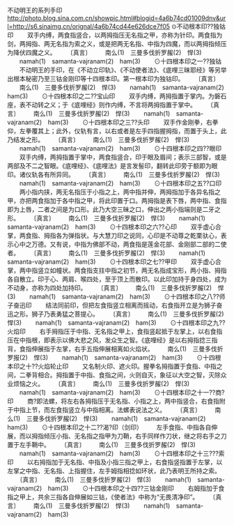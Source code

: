 不动明王的系列手印
http://photo.blog.sina.com.cn/showpic.html#blogid=4a6b74cd01009dnv&url=http://s6.sinaimg.cn/orignal/4a6b74cd44e626dce7f05
⊙不动根本印??独钴印 　　双手内缚，两食指竖合，以两拇指压无名指之甲，亦称为针印。两食指为剑，两拇指、两无名指为索之义，或是把两无名指、中指为四魔，而以两拇指倾压为降伏四魔之义。  　　〔真言〕 　　南么(1)　三曼多伐折罗赧(2)　悍(3) 　　namah(1)　samanta-vajranam(2)　ham(3) 　　⊙十四根本印之一??独钴 　　不动明王的手印，在《不动立印轨》、《不动使者法》、《底哩三昧耶经》等另举出根本秘密乃至三钴金刚印等十四根本印。第一根本印为独钴印。  　　〔真言〕 　　南么(1)　三曼多伐折罗赧(2)　悍(3) 　　namah(1)　samanta-vajranam(2)　ham(3) 　　⊙十四根本印之二??宝山印 　　双手内缚，两拇指置于掌内。为磐石座，表不动转之义；于《底哩经》则作内缚，不言将两拇指置于掌中。  　　〔真言〕 　　南么(1)　三曼多伐折罗赧(2)　悍(3) 　　namah(1)　samanta-vajranam(2)　ham(3) 　　⊙十四根本印之三??头印 　　双手作金刚拳，右拳仰，左拳覆其上；此外，仪轨有言，以右或者是左手四指握拇指，而置于头上，此乃结发之形。  　　〔真言〕 　　南么(1)　三曼多伐折罗赧(2)　悍(3) 　　namah(1)　samanta-vajranam(2)　ham(3) 　　⊙十四根本印之四??眼印 　　双手内缚，两拇指置于掌中，两食指竖合，印于眼及眉间；表示三部智，或是两部及不二之智眼。《底哩经》、《底哩法》是言发髻印，翻转此印旁于额即为眼印。诸仪轨各有所异同。  　　〔真言〕 　　南么(1)　三曼多伐折罗赧(2)　悍(3) 　　namah(1)　samanta-vajranam(2)　ham(3) 　　⊙十四根本印之五??口印 　　两小指内挟，两无名指压于小指之上，两中指并伸，两拇指加于各异名指之甲，亦把两食指加于各中指之甲，将此印置于口。两拇指是表下唇，两中指、食指即为上唇，二者之间是为口形。此乃大空三昧之口，伸出之两小指端则是二牙之形。  　　〔真言〕 　　南么(1)　三曼多伐折罗赧(2)　悍(3) 　　namah(1)　samanta-vajranam(2)　ham(3) 　　⊙十四根本印之六??心印 　　双手虚心合掌，两食指、拇指各为弹指状。与大慧刀印之说同，心印是不动尊之乾栗驮心，表示心中之万德。又有说，中指为佛部不动，两食指是莲金花部、金刚部二部的二使者。  　　〔真言〕 　　南么(1)　三曼多伐折罗赧(2)　悍(3) 　　namah(1)　samanta-vajranam(2)　ham(3) 　　⊙十四根本印之七??甲印 　　双手虚心合掌，两中指竖立如幢状。两食指支拄中指之初节，两无名指成宝形，两小指、拇指各自散立。印于心、两肩、喉四处，至于顶上而散印。以此印加持于身四处，成为不动身，亦称为四处加持印。  　　〔真言〕 　　南么(1)　三曼多伐折罗赧(2)　悍(3) 　　namah(1)　samanta-vajranam(2)　ham(3) 　　⊙十四根本印之八??师子奋迅印 　　结法同前印，但把左食指竖立相离而摇动，右食指开立是为狮子奋迅之形。狮子乃表勇猛之菩提心。  　　〔真言〕 　　南么(1)　三曼多伐折罗赧(2)　悍(3) 　　namah(1)　samanta-vajranam(2)　ham(3) 　　⊙十四根本印之九??火焰印 　　右手拇指压于中指、无名指之甲上，食指竖起抵于左掌上，以右食指压在中指根，即表示以佛大悲之风，发众生之智。《底哩经》是以右拇指捻三指背，食指伸展指于左掌，右手五指伸展相离如火焰状。  　　南么(1)　三曼多伐折罗报(2)　悍(3) 　　namah(1)　samanta-vajranam(2)　ham(3) 　　⊙十四根本印之十??火焰轮止印 　　又名制火印、遮火印。握拳名拇指置于食指、中指之间，二拳背相合。拇指置于中指、食指之间，火则自灭，象征以大空之智，灭除众业烦恼之火。  　　〔真言〕 　　南么(1)　三曼多伐折罗赧(2)　悍(3) 　　namah(1)　samanta-vajranam(2)　ham(3) 　　⊙十四根本印之十一??商?印 　　商?即法螺，将左右各拇指压于无名指、小指之上，两中指竖合，右食指附于中指上节，而左食指竖立与中指相离。法螺表说法之义。  　　〔真言〕 　　南么(1)　三曼多伐折罗赧(2)　悍(3) 　　namah(1)　samanta-vajranam(2)　ham(3) 　　⊙十四根本印之十二??渴?印（剑印） 　　左手食指、中指各自伸展，而以拇指倾压小指、无名指之指甲为刀鞘，右手同样作刀状，继之将右手之刀置于左手鞘中。  　　〔真言〕 　　南么(1)　三曼多伐折罗赧(2)　悍(3) 　　namah(1)　samanta-vajranam(2)　ham(3) 　　⊙十四根本印之十三???索印 　　以右拇指加于无名指、中指及小指三指之甲上，右食指竖指置于左掌，以左掌之中指、无名指、上指握住，左手姆指相捻如环状，此乃表明王所持之索。  　　〔真言〕 　　南么(1)　三曼多伐折罗赧(2)　悍(3) 　　namah(1)　samanta-vajranam(2)　ham(3) 　　⊙十四根本印之十四??三钴金刚印 　　右姆指加于食指之甲上，共余三指各自伸展如三钴，《使者法》中称为“无畏清净印”。  　　〔真言〕 　　南么(1)　三曼多伐折罗赧(2)　悍(3) 　　namah(1)　samanta-vajranam(2)　ham(3)
